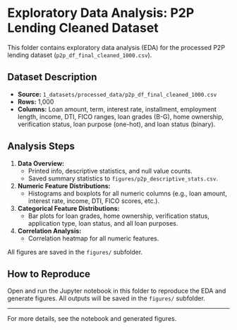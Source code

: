 # Exploratory Data Analysis: P2P Lending Cleaned Dataset

This folder contains exploratory data analysis (EDA) for the processed P2P lending dataset (`p2p_df_final_cleaned_1000.csv`).

## Dataset Description

- **Source:** `1_datasets/processed_data/p2p_df_final_cleaned_1000.csv`
- **Rows:** 1,000
- **Columns:** Loan amount, term, interest rate, installment, employment length, income, DTI, FICO ranges, loan grades (B-G), home ownership, verification status, loan purpose (one-hot), and loan status (binary).

## Analysis Steps

1. **Data Overview:**
   - Printed info, descriptive statistics, and null value counts.
   - Saved summary statistics to `figures/p2p_descriptive_stats.csv`.
2. **Numeric Feature Distributions:**
   - Histograms and boxplots for all numeric columns (e.g., loan amount, interest rate, income, DTI, FICO scores, etc.).
3. **Categorical Feature Distributions:**
   - Bar plots for loan grades, home ownership, verification status, application type, loan status, and all loan purposes.
4. **Correlation Analysis:**
   - Correlation heatmap for all numeric features.

All figures are saved in the `figures/` subfolder.

## How to Reproduce

Open and run the Jupyter notebook in this folder to reproduce the EDA and generate figures. All outputs will be saved in the `figures/` subfolder.

---
For more details, see the notebook and generated figures.
